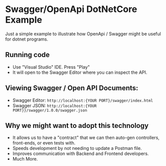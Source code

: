 # Swagger/OpenApi DotNetCore Example

Just a simple example to  illustrate how OpenApi / Swagger might be useful for dotnet programs. 

## Running code
- Use "Visual Studio" IDE. Press "Play"
- It will open to the Swagger Editor where you can inspect the API.

## Viewing Swagger / Open API Documents:
- Swagger Editor: `http://localhost:{YOUR PORT}/swagger/index.html`
- Swagger JSON: `http://localhost:{YOUR PORT}}/swagger/1.0.0/swagger.json`

## Why we might want to adopt this technology
- It allows us to have a "contract" that we can then auto-gen controllers, front-ends, or even tests with.
- Speeds development by not needing to update a Postman file.
- Improves communication with Backend and Frontend developers.
- Much More.
